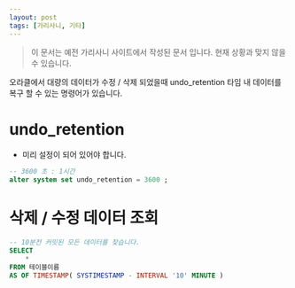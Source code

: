 ```yaml
---
layout: post
tags: [가리사니, 기타]
---
```


> 이 문서는 예전 가리사니 사이트에서 작성된 문서 입니다.
현재 상황과 맞지 않을 수 있습니다.


오라클에서 대량의 데이터가 수정 / 삭제 되었을때 undo_retention 타임 내 데이터를 복구 할 수 있는 명령어가 있습니다.


# undo_retention
- 미리 설정이 되어 있어야 합니다.
``` sql
-- 3600 초 : 1시간
alter system set undo_retention = 3600 ;
```


# 삭제 / 수정 데이터 조회
``` sql
-- 10분전 커밋된 모든 데이터를 찾습니다.
SELECT
	*
FROM 테이블이름
AS OF TIMESTAMP( SYSTIMESTAMP - INTERVAL '10' MINUTE )
```
